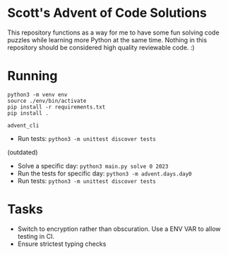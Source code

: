 # Scott's Advent of Code Solutions
This repository functions as a way for me to have some fun solving code puzzles
while learning more Python at the same time. Nothing in this repository should
be considered high quality reviewable code. :)

# Running
```
python3 -m venv env
source ./env/bin/activate
pip install -r requirements.txt
pip install .

advent_cli
```
 - Run tests: `python3 -m unittest discover tests`

(outdated)
 - Solve a specific day: `python3 main.py solve 0 2023`
 - Run the tests for specific day: `python3 -m advent.days.day0`
 - Run tests: `python3 -m unittest discover tests`

# Tasks
- Switch to encryption rather than obscuration. Use a ENV VAR to allow testing
  in CI.
- Ensure strictest typing checks
